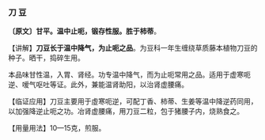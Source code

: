 ### 刀 豆

**〔原文〕甘平。温中止呃，锻存性服。胜于柿蒂**。

【讲解】**刀豆长于温中降气，为止呃之品**。为豆科一年生缠绕草质藤本植物刀豆的种子。晒干，捣碎生用。

本品味甘性温，入胃、肾经。功专温中降气，而为止呃常用之品。适用于虚寒呃逆、嗳气呕吐等证。此外，兼能温肾助阳，以治肾虚腰痛。

【临证应用】刀豆主要用于虛寒呃逆，可配丁香、柿蒂、生姜等温中降逆药同用，以加强降逆止呃之功。冶肾虚腰痛，用刀豆二粒，包于猪腰子内，烧熟食之。

【用量用法】10—15克，煎服。
